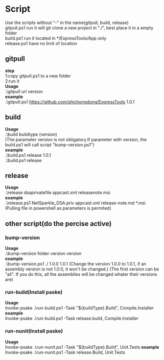 # Script
Use the scripts without "-" in the name(gitpull, build, release)  
gitpull.ps1 run it will git clone a new project in "./", best place it in a empty folder  
build.ps1 run it located in */ExpressTools/App only  
release.ps1 have no limit of location
## gitpull  
**step**  
1:copy gitpull.ps1 to a new folder  
2:run it  
**Usage**  
.\gitpull url version  
**example**  
.\gitpull.ps1 https://github.com/shichongdong/ExpressTools 1.0.1  
  
## build  
**Usage**  
.\build buildtype (version)  
(The parameter version is not obligatory.If parameter with version, the build.ps1 will call script "bump-version.ps1")  
**example**  
.\build.ps1 release 1.0.1  
.\build.ps1 release  
  
## release  
**Usage**  
.\release dsaprivatefile appcast.xml releasenote msi  
**example**  
.\release.ps1 NetSparkle_DSA.priv appcast.xml release-note.md *.msi  
(Pulling file in powershell as parameters is permited)  
  
## other script(do the percise active)  
### bump-version  
**Usage**  
.\bump-version folder version version  
**example**  
.\bump-version.ps1 ./ 1.0.0 1.0.1
(Change the version 1.0.0 to 1.0.1, if an assembly version is not 1.0.0, it won't be changed.)
(The first version can be "all". If you do this, all the assemblies will be changed whater their versions are)  

### run-build(Install paske)  
**Usage**  
Invoke-psake .\run-build.ps1 -Task "${buildType}.Build", Compile.Installer  
**example**  
Invoke-psake .\run-build.ps1 -Task release.build, Compile.Installer
  
### run-nunit(Install paske)  
**Usage**  
Invoke-psake .\run-nunit.ps1 -Task "${buildType}.Build", Unit.Tests
**example**  
Invoke-psake .\run-nunit.ps1 -Task release.Build, Unit.Tests